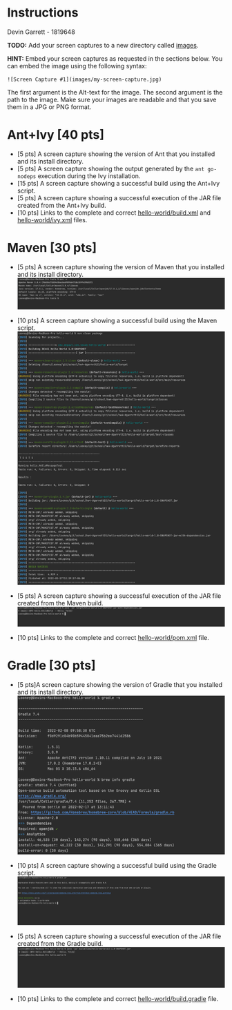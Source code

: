 # Instructions

Devin Garrett - 1819648

**TODO:** Add your screen captures to a new directory called [images](images).

**HINT:** Embed your screen captures as requested in the sections below. You can embed the image using the following syntax:

```
![Screen Capture #1](images/my-screen-capture.jpg)
```

The first argument is the Alt-text for the image. The second argument is the path to the image. Make sure your images are readable and that you save them in a JPG or PNG format.

# Ant+Ivy [40 pts]

- [5 pts] A screen capture showing the version of Ant that you installed and its install directory.
- [5 pts] A screen capture showing the output generated by the `ant go-nodeps` execution during the Ivy installation.
- [15 pts] A screen capture showing a successful build using the Ant+Ivy script.
- [5 pts] A screen capture showing a successful execution of the JAR file created from the Ant+Ivy build.
- [10 pts] Links to the complete and correct [hello-world/build.xml](hello-world/build.xml) and [hello-world/ivy.xml](hello-world/ivy.xml) files.

# Maven [30 pts]

- [5 pts] A screen capture showing the version of Maven that you installed and its install directory.
  ![Maven Screen Capture #1](./images/maven/Screenshot_1.png)

- [10 pts] A screen capture showing a successful build using the Maven script.
  ![Maven Screen Capture #2](./images/maven/Screenshot_2.png)

- [5 pts] A screen capture showing a successful execution of the JAR file created from the Maven build.
  ![Maven Screen Capture #3](./images/maven/Screenshot_3.png)
- [10 pts] Links to the complete and correct [hello-world/pom.xml](hello-world/pom.xml) file.

# Gradle [30 pts]

- [5 pts]A screen capture showing the version of Gradle that you installed and its install directory.
  ![Gradle Screen Capture #1](./images/gradle/Screenshot_1.png)

- [10 pts] A screen capture showing a successful build using the Gradle script.
  ![Gradle Screen Capture #2](./images/gradle/Screenshot_2.png)

- [5 pts] A screen capture showing a successful execution of the JAR file created from the Gradle build.
  ![Gradle Screen Capture #3](./images/gradle/Screenshot_3.png)

- [10 pts] Links to the complete and correct [hello-world/build.gradle](hello-world/build.gradle) file.
